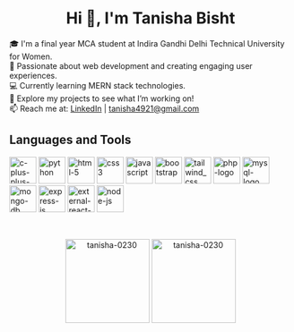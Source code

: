 <h1 align="center">Hi 👋, I'm Tanisha Bisht</h1>

<p align="left">
    🎓 I'm a final year MCA student at Indira Gandhi Delhi Technical University for Women.<br>
    🌟 Passionate about web development and creating engaging user experiences.<br>
    💻 Currently learning MERN stack technologies.<br>
    🚀 Explore my projects to see what I’m working on!<br>
    📫 Reach me at: 
    <a href="https://www.linkedin.com/in/tanisha-bisht-30tb" target="_blank" rel="noreferrer">LinkedIn</a> | 
    <a href="mailto:ysghsj@example.com">tanisha4921@gmail.com</a>
</p>

## Languages and Tools
<p align="left">
  <img width="48" height="48" src="https://img.icons8.com/fluency/48/c-plus-plus-logo.png" alt="c-plus-plus-logo"/>
  <img width="48" height="48" src="https://img.icons8.com/fluency/48/python.png" alt="python"/>
  <img width="48" height="48" src="https://img.icons8.com/fluency/48/html-5.png" alt="html-5"/>
  <img width="48" height="48" src="https://img.icons8.com/fluency/48/css3.png" alt="css3"/>
  <img width="48" height="48" src="https://img.icons8.com/fluency/48/javascript.png" alt="javascript"/>
  <img width="48" height="48" src="https://img.icons8.com/fluency/48/bootstrap.png" alt="bootstrap"/>  
  <img width="48" height="48" src="https://img.icons8.com/fluency/48/tailwind_css.png" alt="tailwind_css"/>
  <img width="48" height="48" src="https://img.icons8.com/officel/48/php-logo.png" alt="php-logo"/>
  <img width="48" height="48" src="https://img.icons8.com/fluency/48/mysql-logo.png" alt="mysql-logo"/>  
  <img width="48" height="48" src="https://img.icons8.com/color/48/mongo-db.png" alt="mongo-db"/>
  <img width="48" height="48" src="https://img.icons8.com/nolan/48/express-js.png" alt="express-js"/>  
  <img width="48" height="48" src="https://img.icons8.com/external-tal-revivo-color-tal-revivo/48/external-react-a-javascript-library-for-building-user-interfaces-logo-color-tal-revivo.png" alt="external-react-a-javascript-library-for-building-user-interfaces-logo-color-tal-revivo"/>
  <img width="48" height="48" src="https://img.icons8.com/fluency/48/node-js.png" alt="node-js"/>
</p>

<br>

<p align="center">
  <img src="https://github-readme-stats.vercel.app/api/top-langs?username=tanisha-0230&show_icons=true&locale=en&layout=compact" alt="tanisha-0230" height="150px" />
  <img src="https://github-readme-streak-stats.herokuapp.com/?user=tanisha-0230&" alt="tanisha-0230"  height="150px"/>
</p>
